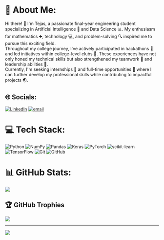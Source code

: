 # 💫 About Me:
Hi there! 👋 I'm Tejas, a passionate final-year engineering student specializing in Artificial Intelligence 🤖 and Data Science 📊. My enthusiasm for mathematics ➕, technology 💻, and problem-solving 🔍 inspired me to pursue this exciting field. <br>Throughout my college journey, I've actively participated in hackathons 🎉 and led initiatives within college-level clubs 🏫. These experiences have not only honed my technical skills but also strengthened my teamwork 🤝 and leadership abilities 🎤.<br>Currently, I'm seeking internships 🌟 and full-time opportunities 💼 where I can further develop my professional skills while contributing to impactful projects 🌏.


## 🌐 Socials:
[![LinkedIn](https://img.shields.io/badge/LinkedIn-%230077B5.svg?logo=linkedin&logoColor=white)](https://linkedin.com/in/tejasshinkar) [![email](https://img.shields.io/badge/Email-D14836?logo=gmail&logoColor=white)](mailto:tejasd.shinkar@gmail.com) 

# 💻 Tech Stack:
![Python](https://img.shields.io/badge/python-3670A0?style=for-the-badge&logo=python&logoColor=ffdd54) ![NumPy](https://img.shields.io/badge/numpy-%23013243.svg?style=for-the-badge&logo=numpy&logoColor=white) ![Pandas](https://img.shields.io/badge/pandas-%23150458.svg?style=for-the-badge&logo=pandas&logoColor=white) ![Keras](https://img.shields.io/badge/Keras-%23D00000.svg?style=for-the-badge&logo=Keras&logoColor=white) ![PyTorch](https://img.shields.io/badge/PyTorch-%23EE4C2C.svg?style=for-the-badge&logo=PyTorch&logoColor=white) ![scikit-learn](https://img.shields.io/badge/scikit--learn-%23F7931E.svg?style=for-the-badge&logo=scikit-learn&logoColor=white) ![TensorFlow](https://img.shields.io/badge/TensorFlow-%23FF6F00.svg?style=for-the-badge&logo=TensorFlow&logoColor=white) ![Git](https://img.shields.io/badge/git-%23F05033.svg?style=for-the-badge&logo=git&logoColor=white) ![GitHub](https://img.shields.io/badge/github-%23121011.svg?style=for-the-badge&logo=github&logoColor=white)
# 📊 GitHub Stats:
![](https://github-readme-stats.vercel.app/api/top-langs/?username=TejasShinkar12&theme=dark&hide_border=true&include_all_commits=false&count_private=false&layout=compact)

## 🏆 GitHub Trophies
![](https://github-profile-trophy.vercel.app/?username=TejasShinkar12&theme=radical&no-frame=false&no-bg=true&margin-w=4)

---
[![](https://visitcount.itsvg.in/api?id=TejasShinkar12&icon=0&color=0)](https://visitcount.itsvg.in)

<!-- Proudly created with GPRM ( https://gprm.itsvg.in ) -->
